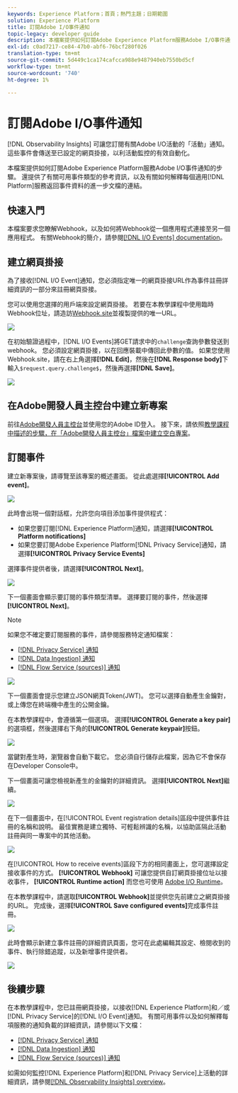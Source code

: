 ```yaml
---
keywords: Experience Platform；首頁；熱門主題；日期範圍
solution: Experience Platform
title: 訂閱Adobe I/O事件通知
topic-legacy: developer guide
description: 本檔案提供如何訂閱Adobe Experience Platform服務Adobe I/O事件通知的步驟。 還提供了有關可用事件類型的參考資訊，以及關於如何解釋每個適用 [!DNL Platform] 服務的返回事件資料的進一步文檔的連結。
exl-id: c0ad7217-ce84-47b0-abf6-76bcf280f026
translation-type: tm+mt
source-git-commit: 5d449c1ca174cafcca988e9487940eb7550bd5cf
workflow-type: tm+mt
source-wordcount: '740'
ht-degree: 1%

---
```


# 訂閱Adobe I/O事件通知

[!DNL Observability Insights] 可讓您訂閱有關Adobe I/O活動的「活動」通知。這些事件會傳送至已設定的網頁掛接，以利活動監控的有效自動化。

本檔案提供如何訂閱Adobe Experience Platform服務Adobe I/O事件通知的步驟。 還提供了有關可用事件類型的參考資訊，以及有關如何解釋每個適用[!DNL Platform]服務返回事件資料的進一步文檔的連結。

## 快速入門

本檔案要求您瞭解Webhook，以及如何將Webhook從一個應用程式連接至另一個應用程式。 有關Webhook的簡介，請參閱[[!DNL I/O Events] documentation](https://www.adobe.io/apis/experienceplatform/events/docs.html#!adobedocs/adobeio-events/master/intro/webhook_docs_intro.md)。

## 建立網頁掛接

為了接收[!DNL I/O Event]通知，您必須指定唯一的網頁掛接URL作為事件註冊詳細資訊的一部分來註冊網頁掛接。

您可以使用您選擇的用戶端來設定網頁掛接。 若要在本教學課程中使用臨時Webhook位址，請造訪[Webhook.site](https://webhook.site/)並複製提供的唯一URL。

![](../images/notifications/webhook-url.png)

在初始驗證過程中，[!DNL I/O Events]將GET請求中的`challenge`查詢參數發送到webhook。 您必須設定網頁掛接，以在回應裝載中傳回此參數的值。 如果您使用Webhook.site，請在右上角選擇&#x200B;**[!DNL Edit]**，然後在&#x200B;**[!DNL Response body]**&#x200B;下輸入`$request.query.challenge$`，然後再選擇&#x200B;**[!DNL Save]**。

![](../images/notifications/response-challenge.png)

## 在Adobe開發人員主控台中建立新專案

前往[Adobe開發人員主控台](https://www.adobe.com/go/devs_console_ui)並使用您的Adobe ID登入。 接下來，請依照[教學課程中描述的步驟，在「Adobe開發人員主控台」檔案中建立空白專案](https://www.adobe.io/apis/experienceplatform/console/docs.html#!AdobeDocs/adobeio-console/master/projects-empty.md)。

## 訂閱事件

建立新專案後，請導覽至該專案的概述畫面。 從此處選擇&#x200B;**[!UICONTROL Add event]**。

![](../images/notifications/add-event-button.png)

此時會出現一個對話框，允許您向項目添加事件提供程式：

* 如果您要訂閱[!DNL Experience Platform]通知，請選擇&#x200B;**[!UICONTROL Platform notifications]**
* 如果您要訂閱Adobe Experience Platform[!DNL Privacy Service]通知，請選擇&#x200B;**[!UICONTROL Privacy Service Events]**

選擇事件提供者後，請選擇&#x200B;**[!UICONTROL Next]**。

![](../images/notifications/event-provider.png)

下一個畫面會顯示要訂閱的事件類型清單。 選擇要訂閱的事件，然後選擇&#x200B;**[!UICONTROL Next]**。

>[!NOTE]
>
>如果您不確定要訂閱服務的事件，請參閱服務特定通知檔案：
>
>* [[!DNL Privacy Service] 通知](../../privacy-service/privacy-events.md)
>* [[!DNL Data Ingestion] 通知](../../ingestion/quality/subscribe-events.md)
>* [[!DNL Flow Service (sources)] 通知](../../sources/notifications.md)


![](../images/notifications/choose-event-subscriptions.png)

下一個畫面會提示您建立JSON網頁Token(JWT)。 您可以選擇自動產生金鑰對，或上傳您在終端機中產生的公開金鑰。

在本教學課程中，會遵循第一個選項。 選擇&#x200B;**[!UICONTROL Generate a key pair]**&#x200B;的選項框，然後選擇右下角的&#x200B;**[!UICONTROL Generate keypair]**&#x200B;按鈕。

![](../images/notifications/generate-keypair.png)

當鍵對產生時，瀏覽器會自動下載它。 您必須自行儲存此檔案，因為它不會保存在Developer Console中。

下一個畫面可讓您檢視新產生的金鑰對的詳細資訊。 選擇&#x200B;**[!UICONTROL Next]**&#x200B;繼續。

![](../images/notifications/keypair-generated.png)

在下一個畫面中，在[!UICONTROL Event registration details]區段中提供事件註冊的名稱和說明。 最佳實務是建立獨特、可輕鬆辨識的名稱，以協助區隔此活動註冊與同一專案中的其他活動。

![](../images/notifications/registration-details.png)

在[!UICONTROL How to receive events]區段下方的相同畫面上，您可選擇設定接收事件的方式。 **[!UICONTROL Webhook]** 可讓您提供自訂網頁掛接位址以接收事件， **[!UICONTROL Runtime action]** 而您也可使用 [Adobe I/O Runtime](https://www.adobe.io/apis/experienceplatform/runtime/docs.html)。

在本教學課程中，請選取&#x200B;**[!UICONTROL Webhook]**&#x200B;並提供您先前建立之網頁掛接的URL。 完成後，選擇&#x200B;**[!UICONTROL Save configured events]**&#x200B;完成事件註冊。

![](../images/notifications/receive-events.png)

此時會顯示新建立事件註冊的詳細資訊頁面，您可在此處編輯其設定、檢閱收到的事件、執行除錯追蹤，以及新增事件提供者。

![](../images/notifications/registration-complete.png)

## 後續步驟

在本教學課程中，您已註冊網頁掛接，以接收[!DNL Experience Platform]和／或[!DNL Privacy Service]的[!DNL I/O Event]通知。 有關可用事件以及如何解釋每項服務的通知負載的詳細資訊，請參閱以下文檔：

* [[!DNL Privacy Service] 通知](../../privacy-service/privacy-events.md)
* [[!DNL Data Ingestion] 通知](../../ingestion/quality/subscribe-events.md)
* [[!DNL Flow Service (sources)] 通知](../../sources/notifications.md)

如需如何監控[!DNL Experience Platform]和[!DNL Privacy Service]上活動的詳細資訊，請參閱[[!DNL Observability Insights] overview](../home.md)。
